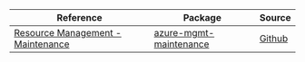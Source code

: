 | Reference | Package | Source |
|---|---|---|
|[Resource Management - Maintenance](mgmt-maintenance-readme.md)|[azure-mgmt-maintenance](https://pypi.org/project/azure-mgmt-maintenance)|[Github](https://github.com/Azure/azure-sdk-for-python/blob/main/sdk/maintenance/azure-mgmt-maintenance)|
